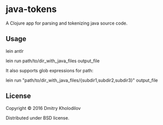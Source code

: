 # java-tokens

A Clojure app for parsing and tokenizing java source code.

## Usage

lein antlr

lein run path/to/dir_with_java_files output_file

It also supports glob expressions for path:

lein run "path/to/dir_with_java_files/{subdir1,subdir2,subdir3}" output_file

## License

Copyright © 2016 Dmitry Kholodilov

Distributed under BSD license.

